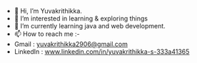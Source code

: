 - 👋 Hi, I’m Yuvakrithikka.
- 👀 I’m interested in learning & exploring things 
- 🌱 I’m currently learning java and web development.
- 📫 How to reach me :-
-  Gmail : yuvakrithikka2906@gmail.com
-  LinkedIn : www.linkedin.com/in/yuvakrithikka-s-333a41365


<!---
Yuva0209/Yuva0209 is a ✨ special ✨ repository because its `README.md` (this file) appears on your GitHub profile.
You can click the Preview link to take a look at your changes.
--->
